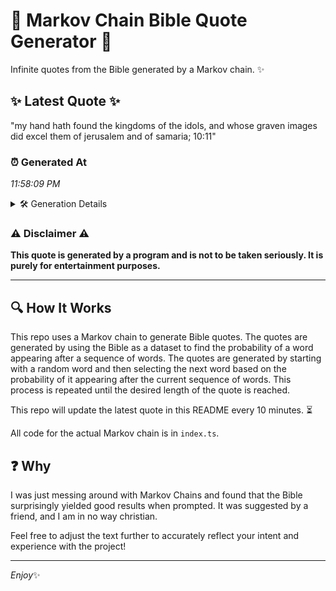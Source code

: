 # 📖 Markov Chain Bible Quote Generator 📖

Infinite quotes from the Bible generated by a Markov chain. ✨

## ✨ Latest Quote ✨
"my hand hath found the kingdoms of the idols, and whose graven images did excel them of jerusalem and of samaria; 10:11"

### ⏰ Generated At
*11:58:09 PM*

<details>
    <summary>🛠️ Generation Details</summary>
    <p>
        <strong>🌱 Seed:</strong> my<br>
        <strong>🔄 Iterations:</strong> 21<br>
        <strong>📜 Context History:</strong><br>[ my ]: hand<br>[ my, hand ]: hath<br>[ my, hand, hath ]: found<br>[ my, hand, hath, found ]: the<br>[ my, hand, hath, found, the ]: kingdoms<br>[ my, hand, hath, found, the, kingdoms ]: of<br>[ hand, hath, found, the, kingdoms, of ]: the<br>[ hath, found, the, kingdoms, of, the ]: idols,<br>[ found, the, kingdoms, of, the, idols, ]: and<br>[ the, kingdoms, of, the, idols,, and ]: whose<br>[ kingdoms, of, the, idols,, and, whose ]: graven<br>[ of, the, idols,, and, whose, graven ]: images<br>[ the, idols,, and, whose, graven, images ]: did<br>[ idols,, and, whose, graven, images, did ]: excel<br>[ and, whose, graven, images, did, excel ]: them<br>[ whose, graven, images, did, excel, them ]: of<br>[ graven, images, did, excel, them, of ]: jerusalem<br>[ images, did, excel, them, of, jerusalem ]: and<br>[ did, excel, them, of, jerusalem, and ]: of<br>[ excel, them, of, jerusalem, and, of ]: samaria;<br>[ them, of, jerusalem, and, of, samaria; ]: 10:11<br>
    </p>
</details>

### ⚠️ Disclaimer ⚠️
**This quote is generated by a program and is not to be taken seriously. It is purely for entertainment purposes.**

---

## 🔍 How It Works

This repo uses a Markov chain to generate Bible quotes. The quotes are generated by using the Bible as a dataset to find the probability of a word appearing after a sequence of words. The quotes are generated by starting with a random word and then selecting the next word based on the probability of it appearing after the current sequence of words. This process is repeated until the desired length of the quote is reached.

This repo will update the latest quote in this README every 10 minutes. ⏳

All code for the actual Markov chain is in `index.ts`.

## ❓ Why

I was just messing around with Markov Chains and found that the Bible surprisingly yielded good results when prompted. 
It was suggested by a friend, and I am in no way christian.

Feel free to adjust the text further to accurately reflect your intent and experience with the project!

---

*Enjoy*✨
